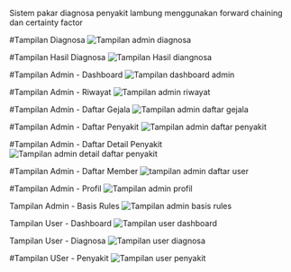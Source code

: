 Sistem pakar diagnosa penyakit lambung menggunakan forward chaining dan certainty factor

#Tampilan Diagnosa
![Tampilan admin diagnosa](https://github.com/user-attachments/assets/fdc2530a-0b1e-4ba6-a9a0-f974fc86e676)

#Tampilan Hasil Diagnosa
![Tampilan Hasil diangnosa](https://github.com/user-attachments/assets/b52a75e7-b8c5-4473-bed8-80b4c8a4e7fc)

#Tampilan Admin - Dashboard 
![Tampilan dashboard admin](https://github.com/user-attachments/assets/c4413d2f-8228-48c0-9c3e-cb3aeb2e4e42)

#Tampilan Admin - Riwayat
![Tampilan admin riwayat](https://github.com/user-attachments/assets/7bd65c14-e69d-491c-8250-23b90f94acf4)

#Tampilan Admin - Daftar Gejala
![Tampilan admin daftar gejala](https://github.com/user-attachments/assets/e7048498-f11a-40d1-ba75-3d507a9e0350)

#Tampilan Admin - Daftar Penyakit
![Tampilan admin daftar penyakit](https://github.com/user-attachments/assets/b463324f-1ffe-4fa7-978d-041b80cff38d)

#Tampilan Admin - Daftar Detail Penyakit
![Tampilan admin detail daftar penyakit](https://github.com/user-attachments/assets/bead17b4-83af-487a-a825-772dfa80237d)

#Tampilan Admin - Daftar Member
![tampilan admin daftar user](https://github.com/user-attachments/assets/ce06779a-32fd-4e56-8760-8d7d46baf2c3)

#Tampilan Admin - Profil
![Tampilan admin profil](https://github.com/user-attachments/assets/845b4ca6-c001-4722-b542-7da7f504fdef)

Tampilan Admin - Basis Rules
![Tampilan admin basis rules](https://github.com/user-attachments/assets/c0e95da2-e445-4502-8363-1b063c3b6f51)

Tampilan User - Dashboard
![Tampilan user dashboard](https://github.com/user-attachments/assets/05c3b1db-3034-4380-a83a-315a269567f8)

Tampilan User - Diagnosa
![Tampilan user diagnosa](https://github.com/user-attachments/assets/5ded2624-68de-4a12-a445-98ce487ab4ce)

#Tampilan USer - Penyakit
![Tampilan user penyakit](https://github.com/user-attachments/assets/3789fbd0-e09d-4af2-bdc3-599c3224ae4f)







